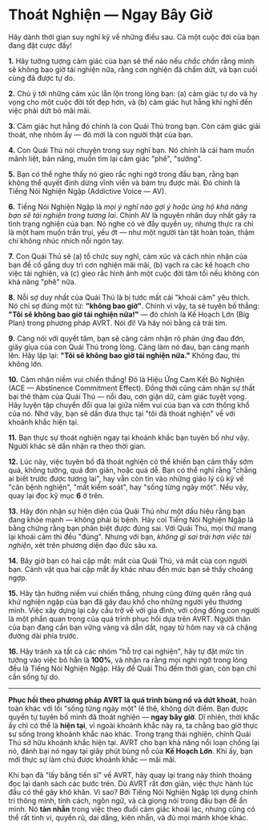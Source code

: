 # Thoát Nghiện — Ngay Bây Giờ

Hãy dành thời gian suy nghĩ kỹ về những điều sau. Cả một cuộc đời của bạn đang đặt cược đấy!

**1.** Hãy tưởng tượng cảm giác của bạn sẽ thế nào nếu *chắc chắn* rằng mình sẽ không bao giờ tái nghiện nữa, rằng cơn nghiện đã chấm dứt, và bạn cuối cùng đã được tự do.

**2.** Chú ý tới những cảm xúc lẫn lộn trong lòng bạn: (a) cảm giác tự do và hy vọng cho một cuộc đời tốt đẹp hơn, và (b) cảm giác hụt hẫng khi nghĩ đến việc phải dứt bỏ mãi mãi.

**3.** Cảm giác hụt hẫng đó chính là con Quái Thú trong bạn. Còn cảm giác giải thoát, nhẹ nhõm ấy — đó mới là con người thật của bạn.

**4.** Con Quái Thú nói chuyện trong suy nghĩ bạn. Nó chính là cái ham muốn mãnh liệt, bản năng, muốn tìm lại cảm giác "phê", "sướng".

**5.** Bạn có thể nghe thấy nó gieo rắc nghi ngờ trong đầu bạn, rằng bạn không thể quyết định dừng vĩnh viễn và bám trụ được mãi. Đó chính là Tiếng Nói Nghiện Ngập (Addictive Voice — AV).

**6.** Tiếng Nói Nghiện Ngập là *mọi ý nghĩ nào gợi ý hoặc ủng hộ khả năng bạn sẽ tái nghiện trong tương lai*. Chính AV là nguyên nhân duy nhất gây ra tình trạng nghiện của bạn. Nó nghe có vẻ đầy quyền uy, nhưng thực ra chỉ là một ham muốn trần trụi, yếu ớt — như một người tàn tật hoàn toàn, thậm chí không nhúc nhích nổi ngón tay.

**7.** Con Quái Thú sẽ (a) tổ chức suy nghĩ, cảm xúc và cách nhìn nhận của bạn để cố gắng duy trì cơn nghiện mãi mãi, (b) vạch ra các kế hoạch cho việc tái nghiện, và (c) gieo rắc hình ảnh một cuộc đời tăm tối nếu không còn khả năng "phê" nữa.

**8.** Nỗi sợ duy nhất của Quái Thú là bị tước mất cái "khoái cảm" yêu thích. Nó chỉ sợ đúng một từ: **"không bao giờ"**. Chính vì vậy, ta sẽ tuyên bố thẳng: **"Tôi sẽ không bao giờ tái nghiện nữa!"** — đó chính là Kế Hoạch Lớn (Big Plan) trong phương pháp AVRT. Nói đi! Và hãy nói bằng cả trái tim.

**9.** Càng nói với quyết tâm, bạn sẽ càng cảm nhận rõ phản ứng đau đớn, giãy giụa của con Quái Thú trong lòng. Càng làm nó đau, bạn càng mạnh lên. Hãy lặp lại: **"Tôi sẽ không bao giờ tái nghiện nữa."** Không đau, thì không lớn.

**10.** Cảm nhận niềm vui chiến thắng! Đó là Hiệu Ứng Cam Kết Bỏ Nghiện (ACE — Abstinence Commitment Effect). Đồng thời cũng cảm nhận sự thất bại thê thảm của Quái Thú — nỗi đau, cơn giận dữ, cảm giác tuyệt vọng. Hãy luyện tập chuyển đổi qua lại giữa niềm vui của bạn và cơn thống khổ của nó. Nhờ vậy, bạn sẽ dần đưa thực tại "tôi đã thoát nghiện" về với khoảnh khắc hiện tại.

**11.** Bạn thực sự thoát nghiện ngay tại khoảnh khắc bạn tuyên bố như vậy. Người khác sẽ dần nhận ra theo thời gian.

**12.** Lúc này, việc tuyên bố đã thoát nghiện có thể khiến bạn cảm thấy sớm quá, không tưởng, quá đơn giản, hoặc quá dễ. Bạn có thể nghĩ rằng "chẳng ai biết trước được tương lai", hay vẫn còn tin vào những giáo lý cũ kỹ về "căn bệnh nghiện", "mất kiểm soát", hay "sống từng ngày một". Nếu vậy, quay lại đọc kỹ mục **6** ở trên.

**13.** Hãy đón nhận sự hiện diện của Quái Thú như một dấu hiệu rằng bạn đang khỏe mạnh — không phải bị bệnh. Hãy coi Tiếng Nói Nghiện Ngập là bằng chứng rằng bạn phân biệt được đúng sai. Với Quái Thú, mọi thứ mang lại khoái cảm thì đều "đúng". Nhưng với bạn, *không gì sai trái hơn việc tái nghiện*, xét trên phương diện đạo đức sâu xa.

**14.** Bây giờ bạn có hai cặp mắt: mắt của Quái Thú, và mắt của con người bạn. Cảnh vật qua hai cặp mắt ấy khác nhau đến mức bạn sẽ thấy choáng ngợp.

**15.** Hãy tận hưởng niềm vui chiến thắng, nhưng cũng đừng quên rằng quá khứ nghiện ngập của bạn đã gây đau khổ cho những người yêu thương mình. Việc xây dựng lại cây cầu trở về với gia đình, với cộng đồng con người là một phần quan trọng của quá trình phục hồi dựa trên AVRT. Người thân của bạn đang cần bạn vững vàng và dẫn dắt, ngay từ hôm nay và cả chặng đường dài phía trước.

**16.** Hãy tránh xa tất cả các nhóm "hỗ trợ cai nghiện", hãy tự đặt mức tin tưởng vào việc bỏ hẳn là **100%**, và nhận ra rằng mọi nghi ngờ trong lòng đều là Tiếng Nói Nghiện Ngập. Hãy để Quái Thú đếm thời gian, còn bạn chỉ cần sống tự do.

---

**Phục hồi theo phương pháp AVRT là quá trình bùng nổ và dứt khoát**, hoàn toàn khác với lối "sống từng ngày một" lê thê, không dứt điểm. Bạn được quyền tự tuyên bố mình đã thoát nghiện — **ngay bây giờ**. Dĩ nhiên, thời khắc ấy chỉ có thể là **hiện tại**, vì ngoài khoảnh khắc này ra, ta chẳng bao giờ thực sự sống trong khoảnh khắc nào khác. Trong trạng thái nghiện, chính Quái Thú sở hữu khoảnh khắc hiện tại. AVRT cho bạn khả năng nổi loạn chống lại nó, đánh bại nó ngay tại giây phút bùng nổ của **Kế Hoạch Lớn**. Khi ấy, bạn mới thực sự làm chủ được khoảnh khắc — mãi mãi.

Khi bạn đã "lấy bằng tiến sĩ" về AVRT, hãy quay lại trang này thỉnh thoảng đọc lại danh sách các bước trên. Dù AVRT rất đơn giản, việc thực hành lúc đầu có thể gây khó khăn. Vì sao? Bởi Tiếng Nói Nghiện Ngập lợi dụng chính trí thông minh, tính cách, ngôn ngữ, và cả giọng nói trong đầu bạn để ẩn mình. Nó **tàn nhẫn** trong việc theo đuổi cảm giác khoái lạc, nhưng cũng có thể rất tinh vi, quyến rũ, dai dẳng, kiên nhẫn, và đủ mọi mánh khóe khác.